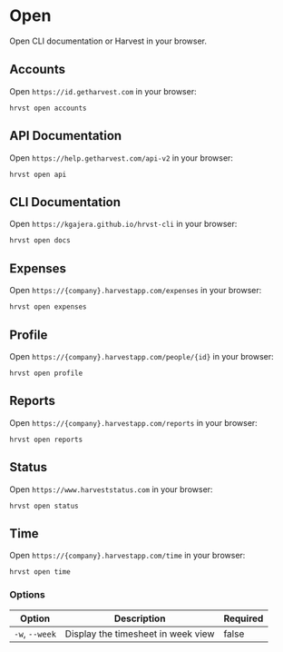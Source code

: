# Open

Open CLI documentation or Harvest in your browser.

## Accounts

Open `https://id.getharvest.com` in your browser:

```
hrvst open accounts
```

## API Documentation

Open `https://help.getharvest.com/api-v2` in your browser:

```
hrvst open api
```

## CLI Documentation

Open `https://kgajera.github.io/hrvst-cli` in your browser:

```
hrvst open docs
```

## Expenses

Open `https://{company}.harvestapp.com/expenses` in your browser:

```
hrvst open expenses
```

## Profile

Open `https://{company}.harvestapp.com/people/{id}` in your browser:

```
hrvst open profile
```

## Reports

Open `https://{company}.harvestapp.com/reports` in your browser:

```
hrvst open reports
```

## Status

Open `https://www.harveststatus.com` in your browser:

```
hrvst open status
```

## Time

Open `https://{company}.harvestapp.com/time` in your browser:

```
hrvst open time
```

### Options

| Option         | Description                        | Required |
| -------------- | ---------------------------------- | -------- |
| `-w`, `--week` | Display the timesheet in week view | false    |
